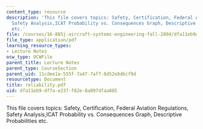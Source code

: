 ```yaml
---
content_type: resource
description: 'This file covers topics: Safety, Certification, Federal Aviation Regulations,
  Safety Analysis,ICAT Probability vs. Consequences Graph, Descriptive Probabilities
  etc.'
file: /courses/16-885j-aircraft-systems-engineering-fall-2004/dfa11eb9df7ae237f82e8a097dfaa885_reliability.pdf
file_type: application/pdf
learning_resource_types:
- Lecture Notes
ocw_type: OCWFile
parent_title: Lecture Notes
parent_type: CourseSection
parent_uid: 11cdee1a-555f-7a47-7af7-8d52e8dbcf9d
resourcetype: Document
title: reliability.pdf
uid: dfa11eb9-df7a-e237-f82e-8a097dfaa885
---
```

This file covers topics: Safety, Certification, Federal Aviation Regulations, Safety Analysis,ICAT Probability vs. Consequences Graph, Descriptive Probabilities etc.

